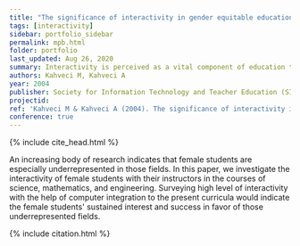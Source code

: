 ```yaml
---
title: "The significance of interactivity in gender equitable education"
tags: [interactivity]
sidebar: portfolio_sidebar
permalink: mpb.html
folder: portfolio
last_updated: Aug 26, 2020
summary: Interactivity is perceived as a vital component of education to increase the quality of individuals' learning in the fields of science, mathematics, and engineering.
authors: Kahveci M, Kahveci A
year: 2004
publisher: Society for Information Technology and Teacher Education (SITE)
projectid:
ref: 'Kahveci M & Kahveci A (2004). The significance of interactivity in gender equitable education. In R. Ferdig, C. Crawford, R. Carlsen, N. Davis, J. Price, R. Weber & D. Willis (Eds.), <i>Proceedings of SITE 2004--Society for Information Technology & Teacher Education International Conference</i> (pp. 1218-1220). Atlanta, GA, USA: Association for the Advancement of Computing in Education (AACE). Retrieved August 28, 2020 from <a href="https://www.learntechlib.org/primary/p/13637/">https://www.learntechlib.org/primary/p/13637/</a>.'
conference: true
---
```


{% include cite_head.html %}

An increasing body of research indicates that female students are especially underrepresented in those fields. In this paper, we investigate the interactivity of female students with their instructors in the courses of science, mathematics, and engineering. Surveying high level of interactivity with the help of computer integration to the present curricula would indicate the female students' sustained interest and success in favor of those underrepresented fields.

{% include citation.html %}